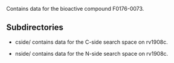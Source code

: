 Contains data for the bioactive compound F0176-0073.

## Subdirectories

- cside/ contains data for the C-side search space on rv1908c.

- nside/ contains data for the N-side search space on rv1908c.

